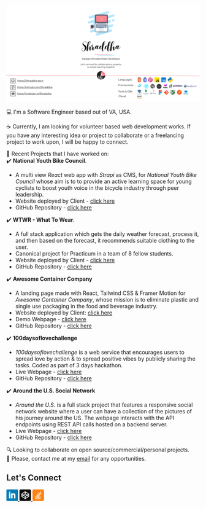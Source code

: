 ![my-github-banner](images/github-banner.png)

💻 I'm a Software Engineer based out of VA, USA.

☕️ Currently, I am looking for volunteer based web development works. If you have any interesting idea or project to collaborate or a freelancing project to work upon, I will be happy to connect.

🌱 Recent Projects that I have worked on:  
✔️ **National Youth Bike Council**.

- A multi view _React_ web app with _Strapi_ as CMS, for _National Youth Bike Council_ whose aim is to to provide an active learning space for young cyclists to boost youth voice in the bicycle industry through peer leadership.
- Website deployed by Client - [click here](https://www.nybcouncil.com/)
- GitHub Repository - [click here](https://github.com/wdmnybcouncil/national-youth-bike-council)

✔️ **WTWR - What To Wear**.

- A full stack application which gets the daily weather forecast, process it, and then based on the forecast, it recommends suitable clothing to the user.
- Canonical project for Practicum in a team of 8 fellow students.
- Website deployed by Client - [click here](https://wtwr-app.up.railway.app/)
- GitHub Repository - [click here](https://github.com/practicum-student/wtwr-app)

✔️ **Awesome Container Company**

- A landing page made with React, Tailwind CSS & Framer Motion for _Awesome Container Company_, whose mission is to eliminate plastic and single use packaging in the food and beverage industry.
- Website deployed by Client: [click here](https://awesomecontainer.com/)
- Demo Webpage - [click here](https://5hraddha.github.io/awesome-container-company/)
- GitHub Repository - [click here](https://github.com/5hraddha/awesome-container-company)

✔️ **100daysoflovechallenge**

- _100daysoflovechallenge_ is a web service that encourages users to spread love by action & to spread positive vibes by publicly sharing the tasks. Coded as part of 3 days hackathon.
- Live Webpage - [click here](https://100daysoflove.netlify.app/)
- GitHub Repository - [click here](https://github.com/5hraddha/100daysoflovechallenge)

✔️ **Around the U.S. Social Network**

- _Around the U.S._ is a full stack project that features a responsive social network website where a user can have a collection of the pictures of his journey around the US. The webpage interacts with the API endpoints using REST API calls hosted on a backend server.
- Live Webpage - [click here](https://5hraddha.github.io/around-the-us-vanilla-js/index.html)
- GitHub Repository - [click here](https://github.com/5hraddha/around-the-us-vanilla-js)

🔍 Looking to collaborate on open source/commercial/personal projects.  
📮 Please, contact me at my [email](mailto:mailmeatshraddha@gmail.com) for any opportunities.

## Let's Connect

<a href="https://www.linkedin.com/in/5hraddha/">
  <img src="images/linkedin.png" alt="linkedin" width=30>
</a>
<a href="https://codepen.io/5hraddha">
  <img src="images/codepen.png" alt="codepen" width=30>
</a>
<a href="https://stackoverflow.com/users/8807325/shraddha">
  <img src="images/stackoverflow.png" alt="stackoverflow" width=30>
</a>
